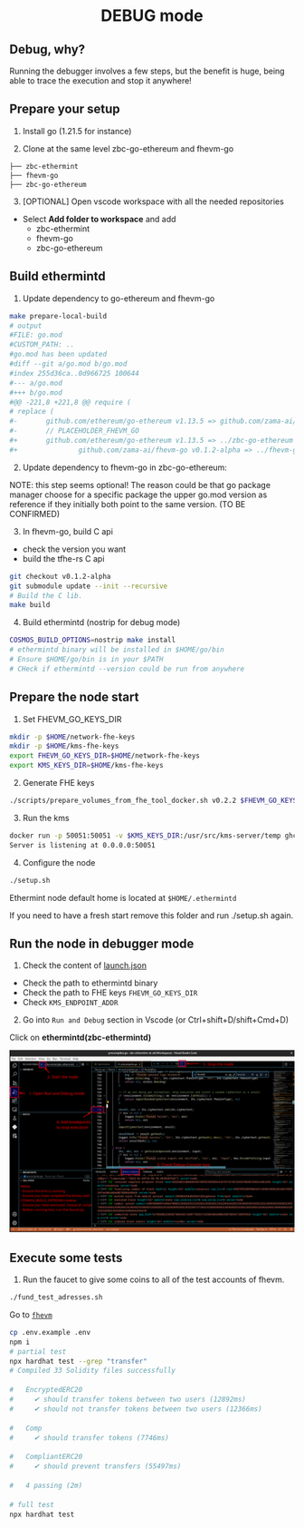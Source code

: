 <!--
parent:
  order: false
-->

<div align="center">
  <h1> DEBUG mode </h1>
</div>



## Debug, why?

Running the debugger involves a few steps, but the benefit is huge, being able to trace the execution and stop it anywhere!


## Prepare your setup

1. Install go (1.21.5 for instance)

2. Clone at the same level zbc-go-ethereum and fhevm-go

```
├── zbc-ethermint
├── fhevm-go
├── zbc-go-ethereum
```

3. [OPTIONAL] Open vscode workspace with all the needed repositories

- Select __Add folder to workspace__ and add
  - zbc-ethermint
  - fhevm-go
  - zbc-go-ethereum

## Build ethermintd

1. Update dependency to go-ethereum and fhevm-go

```bash
make prepare-local-build
# output
#FILE: go.mod
#CUSTOM_PATH: ..
#go.mod has been updated
#diff --git a/go.mod b/go.mod
#index 255d36ca..0d966725 100644
#--- a/go.mod
#+++ b/go.mod
#@@ -221,8 +221,8 @@ require (
# replace (
#-       github.com/ethereum/go-ethereum v1.13.5 => github.com/zama-ai/zbc-go-ethereum v0.1.2-alpha
#-       // PLACEHOLDER_FHEVM_GO
#+       github.com/ethereum/go-ethereum v1.13.5 => ../zbc-go-ethereum
#+               github.com/zama-ai/fhevm-go v0.1.2-alpha => ../fhevm-go
```

2. Update dependency to fhevm-go in zbc-go-ethereum: 

NOTE: this step seems optional! The reason could be that go package manager choose for a specific package the  upper go.mod version as reference if they initially both point to the same version. (TO BE CONFIRMED)

3. In fhevm-go, build C api

- check the version you want
- build the tfhe-rs C api


```bash
git checkout v0.1.2-alpha
git submodule update --init --recursive
# Build the C lib.
make build
```

4. Build ethermintd (nostrip for debug mode)

```bash
COSMOS_BUILD_OPTIONS=nostrip make install
# ethermintd binary will be installed in $HOME/go/bin
# Ensure $HOME/go/bin is in your $PATH
# CHeck if ethermintd --version could be run from anywhere
```

## Prepare the node start

1. Set FHEVM_GO_KEYS_DIR

```bash
mkdir -p $HOME/network-fhe-keys
mkdir -p $HOME/kms-fhe-keys
export FHEVM_GO_KEYS_DIR=$HOME/network-fhe-keys
export KMS_KEYS_DIR=$HOME/kms-fhe-keys
```


2. Generate FHE keys

```bash
./scripts/prepare_volumes_from_fhe_tool_docker.sh v0.2.2 $FHEVM_GO_KEYS_DIR $KMS_KEYS_DIR
```

3. Run the kms

```bash
docker run -p 50051:50051 -v $KMS_KEYS_DIR:/usr/src/kms-server/temp ghcr.io/zama-ai/kms:v0.1.2
Server is listening at 0.0.0.0:50051
```


4. Configure the node

```bash
./setup.sh
```

Ethermint node default home is located at ```$HOME/.ethermintd```

If you need to have a fresh start remove this folder and run ./setup.sh again.


## Run the node in debugger mode

1. Check the content of [launch.json](.vscode/launch.json)

- Check the path to ethermintd binary
- Check the path to FHE keys ```FHEVM_GO_KEYS_DIR```
- Check ```KMS_ENDPOINT_ADDR```


2. Go into ```Run and Debug``` section in Vscode (or Ctrl+shift+D/shift+Cmd+D)

Click on __ethermintd(zbc-ethermintd)__



![Visual tutorial](./ressources/debug_mode.png)



## Execute some tests

1. Run the faucet to give some coins to all of the test accounts of fhevm. 

```bash
./fund_test_adresses.sh
```

Go to [```fhevm```](https://github.com/zama-ai/fhevm)

```bash
cp .env.example .env
npm i
# partial test
npx hardhat test --grep "transfer"
# Compiled 33 Solidity files successfully

#   EncryptedERC20
#     ✔ should transfer tokens between two users (12892ms)
#     ✔ should not transfer tokens between two users (12366ms)

#   Comp
#     ✔ should transfer tokens (7746ms)

#   CompliantERC20
#     ✔ should prevent transfers (55497ms)

#   4 passing (2m)

# full test
npx hardhat test
```